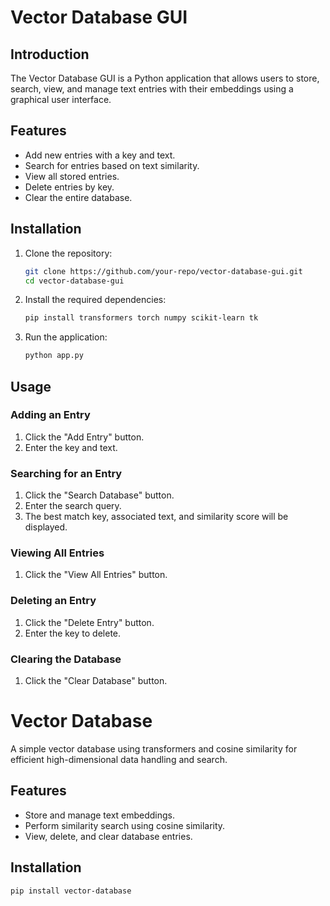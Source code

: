# Vector Database GUI

## Introduction
The Vector Database GUI is a Python application that allows users to store, search, view, and manage text entries with their embeddings using a graphical user interface.

## Features
- Add new entries with a key and text.
- Search for entries based on text similarity.
- View all stored entries.
- Delete entries by key.
- Clear the entire database.

## Installation

1. Clone the repository:
    ```sh
    git clone https://github.com/your-repo/vector-database-gui.git
    cd vector-database-gui
    ```

2. Install the required dependencies:
    ```sh
    pip install transformers torch numpy scikit-learn tk
    ```

3. Run the application:
    ```sh
    python app.py
    ```

## Usage

### Adding an Entry
1. Click the "Add Entry" button.
2. Enter the key and text.

### Searching for an Entry
1. Click the "Search Database" button.
2. Enter the search query.
3. The best match key, associated text, and similarity score will be displayed.

### Viewing All Entries
1. Click the "View All Entries" button.

### Deleting an Entry
1. Click the "Delete Entry" button.
2. Enter the key to delete.

### Clearing the Database
1. Click the "Clear Database" button.

# Vector Database

A simple vector database using transformers and cosine similarity for efficient high-dimensional data handling and search.

## Features

- Store and manage text embeddings.
- Perform similarity search using cosine similarity.
- View, delete, and clear database entries.

## Installation

```sh
pip install vector-database


